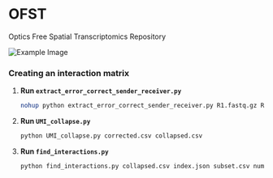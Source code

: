 # OFST
Optics Free Spatial Transcriptomics Repository

![Example Image](https://raw.githubusercontent.com/SrivatsanLab/OFST/main/OFST-diagram.jpeg?token=GHSAT0AAAAAACTRUBB3YHRBVQ5JEX7MPKXIZUF3RCQ)

### Creating an interaction matrix

1. **Run `extract_error_correct_sender_receiver.py`**

   ```sh
   nohup python extract_error_correct_sender_receiver.py R1.fastq.gz R2.fastq.gz corrected.txt corrected.csv > script_output.log 2>&1 &
2. **Run `UMI_collapse.py`**

   ```sh
   python UMI_collapse.py corrected.csv collapsed.csv
3. **Run `find_interactions.py`**

   ```sh
   python find_interactions.py collapsed.csv index.json subset.csv numerical.txt interaction.txt
